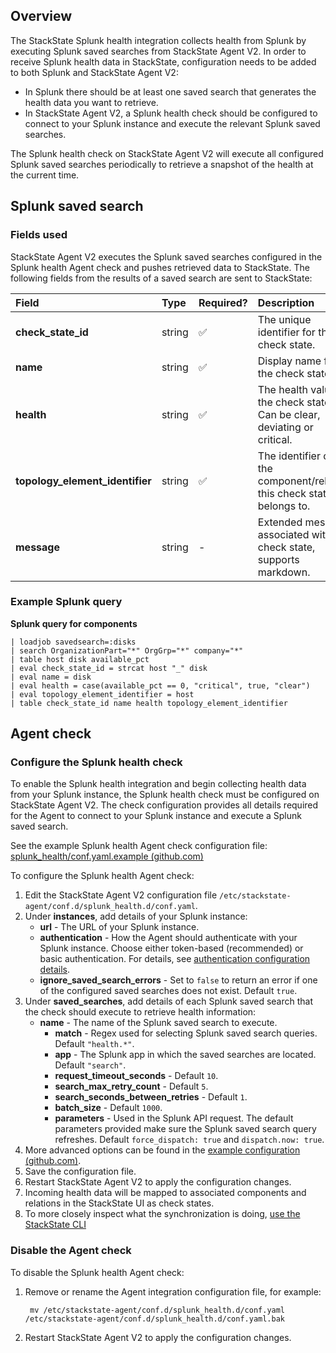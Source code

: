 ## Overview

The StackState Splunk health integration collects health from Splunk by executing Splunk saved searches from StackState Agent V2. In order to receive Splunk health data in StackState, configuration needs to be added to both Splunk and StackState Agent V2: 

* In Splunk there should be at least one saved search that generates the health data you want to retrieve.
* In StackState Agent V2, a Splunk health check should be configured to connect to your Splunk instance and execute the relevant Splunk saved searches.

The Splunk health check on StackState Agent V2 will execute all configured Splunk saved searches periodically to retrieve a snapshot of the health at the current time.

## Splunk saved search

### Fields used

StackState Agent V2 executes the Splunk saved searches configured in the Splunk health Agent check and pushes retrieved data to StackState. The following fields from the results of a saved search are sent to StackState:

| Field | Type | Required? | Description |
| :--- | :--- | :--- | :--- |
| **check_state_id** | string | ✅ | The unique identifier for the check state.  |
| **name** | string | ✅ | Display name for the check state.  |
| **health** | string | ✅ | The health value of the check state. Can be clear, deviating or critical. |
| **topology_element_identifier** | string | ✅ | The identifier of the component/relation this check state belongs to. |
| **message** | string | - | Extended message associated with the check state, supports markdown. |

### Example Splunk query

**Splunk query for components**

```
| loadjob savedsearch=:disks
| search OrganizationPart="*" OrgGrp="*" company="*"
| table host disk available_pct
| eval check_state_id = strcat host "_" disk
| eval name = disk
| eval health = case(available_pct == 0, "critical", true, "clear") 
| eval topology_element_identifier = host
| table check_state_id name health topology_element_identifier
```

## Agent check

### Configure the Splunk health check

To enable the Splunk health integration and begin collecting health data from your Splunk instance, the Splunk health check must be configured on StackState Agent V2. The check configuration provides all details required for the Agent to connect to your Splunk instance and execute a Splunk saved search.

See the example Splunk health Agent check configuration file: [splunk_health/conf.yaml.example \(github.com\)](https://l.stackstate.com/ui-splunk-health-check-example)

To configure the Splunk health Agent check:

1. Edit the StackState Agent V2 configuration file `/etc/stackstate-agent/conf.d/splunk_health.d/conf.yaml`.
2. Under **instances**, add details of your Splunk instance:
   * **url** - The URL of your Splunk instance.
   * **authentication** - How the Agent should authenticate with your Splunk instance. Choose either token-based (recommended) or basic authentication. For details, see [authentication configuration details](https://l.stackstate.com/ui-splunk-stackpack-authentication).
   * **ignore_saved_search_errors** - Set to `false` to return an error if one of the configured saved searches does not exist. Default `true`.
3. Under **saved_searches**, add details of each Splunk saved search that the check should execute to retrieve health information: 
     * **name** - The name of the Splunk saved search to execute.
       * **match** - Regex used for selecting Splunk saved search queries. Default `"health.*"`.
       * **app** - The Splunk app in which the saved searches are located. Default `"search"`.
       * **request_timeout_seconds** - Default `10`.
       * **search_max_retry_count** - Default `5`.
       * **search_seconds_between_retries** - Default `1`.
       * **batch_size** - Default `1000`.
       * **parameters** - Used in the Splunk API request. The default parameters provided make sure the Splunk saved search query refreshes. Default `force_dispatch: true` and `dispatch.now: true`.
4. More advanced options can be found in the [example configuration \(github.com\)](https://l.stackstate.com/ui-splunk-health-check-example). 
6. Save the configuration file.
7. Restart StackState Agent V2 to apply the configuration changes.
8. Incoming health data will be mapped to associated components and relations in the StackState UI as check states.
9. To more closely inspect what the synchronization is doing, [use the StackState CLI](https://l.stackstate.com/v4.4/ui-debug-health-sync)

### Disable the Agent check

To disable the Splunk health Agent check:

1. Remove or rename the Agent integration configuration file, for example:

   ```text
    mv /etc/stackstate-agent/conf.d/splunk_health.d/conf.yaml /etc/stackstate-agent/conf.d/splunk_health.d/conf.yaml.bak
   ```

2. Restart StackState Agent V2 to apply the configuration changes.
